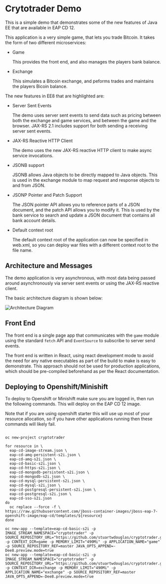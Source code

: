 # Crytotrader Demo

This is a simple demo that demonstrates some of the new features of Java EE that are available in EAP CD 12.

This application is a very simple game, that lets you trade Bitcoin. It takes the form of two different microservices:

* Game

   This provides the front end, and also manages the players bank balance. 
   
* Exchange

   This simulates a Bitcoin exchange, and peforms trades and maintains the players Bicoin balance.
   
The new features in EE8 that are highlighted are:

* Server Sent Events

   The demo uses server sent events to send data such as pricing between both the exchange and game services,
   and between the game and the browser. JAX-RS 2.1 includes support for both sending a receiving server sent
   events.
   
* JAX-RS Reactive HTTP Client

   The demo uses the new JAX-RS reactive HTTP client to make async service invocations.
   
* JSONB support

    JSONB allows Java objects to be directly mapped to Java objects. This is used in the exchange module to map
    request and response objects to and from JSON.
    
* JSONP Pointer and Patch Support

    The JSON pointer API allows you to reference parts of a JSON document, and the patch API allows you to modify it.
    This is used by the bank service to search and update a JSON document that contains all bank account details.
    
* Default context root

    The default context root of the application can now be specified in web.xml, so you can deploy war files with a
    different context root to the file name.

## Architecture and Messages

The demo application is very asynchronous, with most data being passed around asynchronously via server sent events
or using the JAX-RS reactive client.

The basic architecture diagram is shown below:

![Architecture Diagram](https://github.com/stuartwdouglas/cryptotrader/raw/master/diagram.png) 


## Front End

The front end is a single page app that communicates with the `game` module using the standard `fetch` API and
`EventSource` to subscribe to server send events.

The front end is written in React, using react development mode to avoid the need for any native executables as part of
the build to make is easy to demonstrate. This approach should not be used for production applications, which should be 
pre-compiled beforehand as per the React documentation.


## Deploying to Openshift/Minishift

To deploy to Openshift or Minishift make sure you are logged in, then run the following commands.
This will deploy on the EAP CD 12 image.

Note that if you are using openshift starter this will use up most of your resource allocation,
so if you have other applications running then these commands will likely fail.

```

oc new-project cryptotrader

for resource in \
  eap-cd-image-stream.json \
  eap-cd-amq-persistent-s2i.json \
  eap-cd-amq-s2i.json \
  eap-cd-basic-s2i.json \
  eap-cd-https-s2i.json \
  eap-cd-mongodb-persistent-s2i.json \
  eap-cd-mongodb-s2i.json \
  eap-cd-mysql-persistent-s2i.json \
  eap-cd-mysql-s2i.json \
  eap-cd-postgresql-persistent-s2i.json \
  eap-cd-postgresql-s2i.json \
  eap-cd-sso-s2i.json
do
  oc replace --force -f \
https://raw.githubusercontent.com/jboss-container-images/jboss-eap-7-openshift-image/eap-cd/templates/${resource}
done

oc new-app --template=eap-cd-basic-s2i -p IMAGE_STREAM_NAMESPACE="cryptotrader" -p SOURCE_REPOSITORY_URL="https://github.com/stuartwdouglas/cryptotrader.git" -p CONTEXT_DIR=game -p MEMORY_LIMIT="490Mi" -p APPLICATION_NAME="game" -p SOURCE_REPOSITORY_REF=master JAVA_OPTS_APPEND=-Dee8.preview.mode=true
oc new-app --template=eap-cd-basic-s2i -p IMAGE_STREAM_NAMESPACE="cryptotrader" -p SOURCE_REPOSITORY_URL="https://github.com/stuartwdouglas/cryptotrader.git" -p CONTEXT_DIR=exchange -p MEMORY_LIMIT="490Mi" -p APPLICATION_NAME="exchange" -p SOURCE_REPOSITORY_REF=master JAVA_OPTS_APPEND=-Dee8.preview.mode=true
```